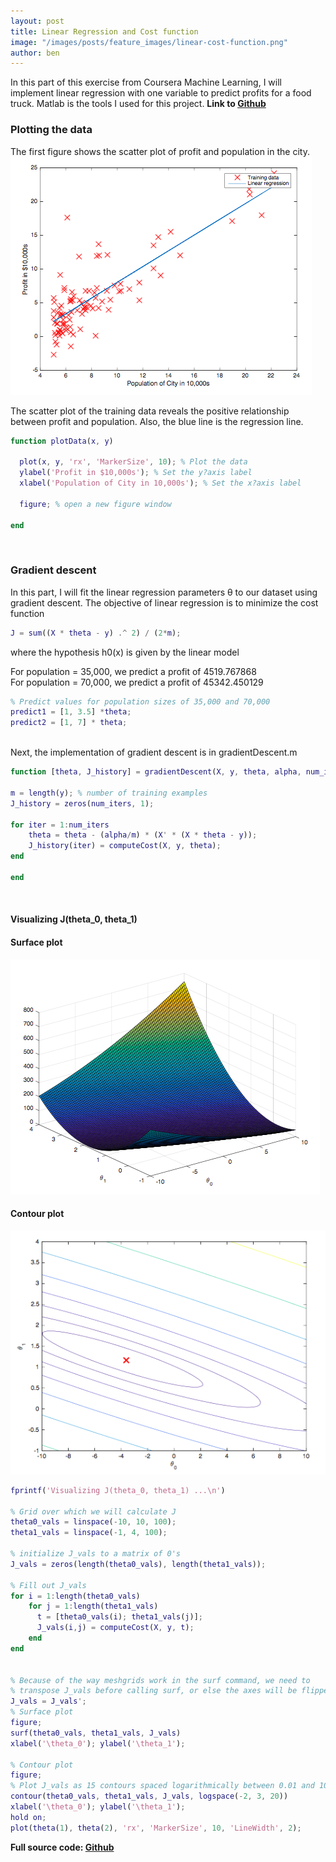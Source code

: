 ```yaml
---
layout: post
title: Linear Regression and Cost function
image: "/images/posts/feature_images/linear-cost-function.png"
author: ben
---
```


In this part of this exercise from Coursera Machine Learning, I will implement linear regression with one variable to predict profits for a food truck. 
Matlab is the tools I used for this project. **Link to [Github](https://github.com/Lanbig/Machine-Learning/tree/master/machine-learning-ex1/ex1)**

### Plotting the data
The first figure shows the scatter plot of profit and population in the city. 
![Scatter plot and linear line](/images/posts/content_images/linear-fit.png)

The scatter plot of the training data reveals the positive relationship between profit and population. Also, the blue line is the regression line.

```matlab
function plotData(x, y)

  plot(x, y, 'rx', 'MarkerSize', 10); % Plot the data 
  ylabel('Profit in $10,000s'); % Set the y?axis label 
  xlabel('Population of City in 10,000s'); % Set the x?axis label

  figure; % open a new figure window

end
```
<br />

### Gradient descent 
In this part, I will fit the linear regression parameters θ to our dataset using gradient descent. The objective of linear regression is to minimize the cost function
```matlab
J = sum((X * theta - y) .^ 2) / (2*m);
```
where the hypothesis h0(x) is given by the linear model

For population = 35,000, we predict a profit of 4519.767868<br />
For population = 70,000, we predict a profit of 45342.450129<br />

```matlab
% Predict values for population sizes of 35,000 and 70,000
predict1 = [1, 3.5] *theta;
predict2 = [1, 7] * theta;
```
<br />
Next, the implementation of gradient descent is in gradientDescent.m

```matlab
function [theta, J_history] = gradientDescent(X, y, theta, alpha, num_iters)

m = length(y); % number of training examples
J_history = zeros(num_iters, 1);

for iter = 1:num_iters
    theta = theta - (alpha/m) * (X' * (X * theta - y));
    J_history(iter) = computeCost(X, y, theta);
end

end
```
<br/>

#### Visualizing J(theta_0, theta_1)

#### Surface plot
![Surface plot](/images/posts/content_images/linear-cost-function.png)

#### Contour plot
![Contour plot](/images/posts/content_images/linear-cost-function2.png)

```matlab
fprintf('Visualizing J(theta_0, theta_1) ...\n')

% Grid over which we will calculate J
theta0_vals = linspace(-10, 10, 100);
theta1_vals = linspace(-1, 4, 100);

% initialize J_vals to a matrix of 0's
J_vals = zeros(length(theta0_vals), length(theta1_vals));

% Fill out J_vals
for i = 1:length(theta0_vals)
    for j = 1:length(theta1_vals)
	  t = [theta0_vals(i); theta1_vals(j)];    
	  J_vals(i,j) = computeCost(X, y, t);
    end
end


% Because of the way meshgrids work in the surf command, we need to 
% transpose J_vals before calling surf, or else the axes will be flipped
J_vals = J_vals';
% Surface plot
figure;
surf(theta0_vals, theta1_vals, J_vals)
xlabel('\theta_0'); ylabel('\theta_1');

% Contour plot
figure;
% Plot J_vals as 15 contours spaced logarithmically between 0.01 and 100
contour(theta0_vals, theta1_vals, J_vals, logspace(-2, 3, 20))
xlabel('\theta_0'); ylabel('\theta_1');
hold on;
plot(theta(1), theta(2), 'rx', 'MarkerSize', 10, 'LineWidth', 2);
```

**Full source code: [Github](https://github.com/Lanbig/Machine-Learning/tree/master/machine-learning-ex1/ex1)**
